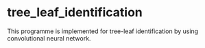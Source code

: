 # tree_leaf_identification
This programme is implemented for tree-leaf identification by using convolutional neural network. 
